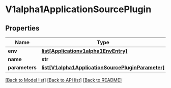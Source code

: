 # V1alpha1ApplicationSourcePlugin

## Properties
Name | Type | Description | Notes
------------ | ------------- | ------------- | -------------
**env** | [**list[Applicationv1alpha1EnvEntry]**](Applicationv1alpha1EnvEntry.md) |  | [optional] 
**name** | **str** |  | [optional] 
**parameters** | [**list[V1alpha1ApplicationSourcePluginParameter]**](V1alpha1ApplicationSourcePluginParameter.md) |  | [optional] 

[[Back to Model list]](../README.md#documentation-for-models) [[Back to API list]](../README.md#documentation-for-api-endpoints) [[Back to README]](../README.md)

